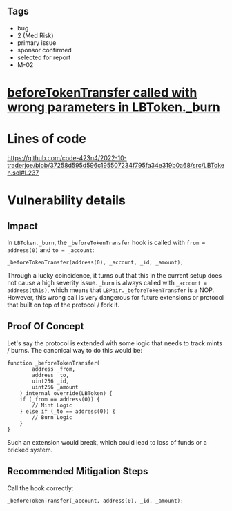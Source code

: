 ## Tags

- bug
- 2 (Med Risk)
- primary issue
- sponsor confirmed
- selected for report
- M-02

# [beforeTokenTransfer called with wrong parameters in LBToken._burn](https://github.com/code-423n4/2022-10-traderjoe-findings/issues/108) 

# Lines of code

https://github.com/code-423n4/2022-10-traderjoe/blob/37258d595d596c195507234f795fa34e319b0a68/src/LBToken.sol#L237


# Vulnerability details

## Impact
In `LBToken._burn`, the `_beforeTokenTransfer` hook is called with `from = address(0)` and `to = _account`:
```solidity
_beforeTokenTransfer(address(0), _account, _id, _amount);
```
Through a lucky coincidence, it turns out that this in the current setup does not cause a high severity issue. `_burn` is always called with `_account = address(this)`, which means that `LBPair._beforeTokenTransfer` is a NOP. However, this wrong call is very dangerous for future extensions or protocol that built on top of the protocol / fork it.

## Proof Of Concept
Let's say the protocol is extended with some logic that needs to track mints / burns. The canonical way to do this would be:
```solidity
function _beforeTokenTransfer(
        address _from,
        address _to,
        uint256 _id,
        uint256 _amount
    ) internal override(LBToken) {
	if (_from == address(0)) {
		// Mint Logic
	} else if (_to == address(0)) {
		// Burn Logic
	}
}
```
Such an extension would break, which could lead to loss of funds or a bricked system.

## Recommended Mitigation Steps
Call the hook correctly:
```solidity
_beforeTokenTransfer(_account, address(0), _id, _amount);
```